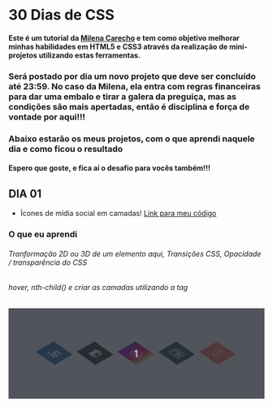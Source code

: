 # 30 Dias de CSS
#### Este é um tutorial da <a href="https://github.com/MilenaCarecho">Milena Carecho</a> e tem como objetivo melhorar minhas habilidades em HTML5 e CSS3 através da realização de mini-projetos utilizando estas ferramentas.
### Será postado por dia um novo projeto que deve ser concluído até 23:59. No caso da Milena, ela entra com regras financeiras para dar uma embalo e tirar a galera da preguiça, mas as condições são mais apertadas, então é disciplina e força de vontade por aqui!!!

### Abaixo estarão os meus projetos, com o que aprendi naquele dia e como ficou o resultado
#### Espero que goste, e fica aí o desafio para vocês também!!!

## DIA 01
* Ícones de mídia social em camadas! <a href="https://github.com/giorizz/30daysofcss/tree/master/challenges/day01">Link para meu código</a>
### O que eu aprendi
###### Tranformação 2D ou 3D de um elemento aqui, Transições CSS, Opacidade / transparência do CSS
###### hover, nth-child() e criar as camadas utilizando a tag <span>
![dia 01](https://github.com/giorizz/30daysofcss/blob/master/challenges/day01/day1.gif)
